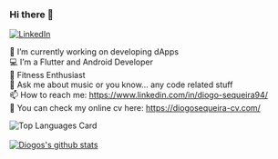 ### Hi there 👋

<a href="https://www.linkedin.com/in/diogo-sequeira94/" target="_blank"><img src="https://img.shields.io/badge/LinkedIn-%230077B5.svg?&style=flat-square&logo=linkedin&logoColor=white" alt="LinkedIn"></a>

🔭 I’m currently working on developing dApps<br />
:computer: I’m a Flutter and Android Developer<br />
🥑 Fitness Enthusiast<br />
💬 Ask me about music or you know... any code related stuff<br />
📫 How to reach me: https://www.linkedin.com/in/diogo-sequeira94/<br />
💼 You can check my online cv here: https://diogosequeira-cv.com/<br />


![Top Languages Card](https://github-readme-stats.vercel.app/api/top-langs/?username=diogosequeira94&layout=compact&hide=css,html)
<br />
<br />
[![Diogos's github stats](https://github-readme-stats.vercel.app/api?username=diogosequeira94&count_private=true&show_icons=true&theme=default)](https://github.com/diogosequeira94/github-readme-stats)
